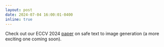 ```yaml
---
layout: post
date: 2024-07-04 16:00:01-0400
inline: true
---
```


Check out our ECCV 2024 [paper](https://arxiv.org/abs/2404.08031) on safe text to image generation (a more exciting one coming soon).
